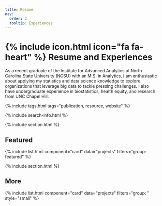 ```yaml
---
title: Resume
nav:
  order: 2
  tooltip: Experiences
---
```


# {% include icon.html icon="fa fa-heart" %} Resume and Experiences

As a recent graduate of the Institute for Advanced Analytics at North Carolina State University (NCSU) with an M.S. in Analytics, I am enthusiastic about applying my statistics and data science knowledge to explore organizations that leverage big data to tackle pressing challenges. I also have undergraduate experience in biostatistics, health equity, and research from UNC Chapel Hill. 

{% include tags.html tags="publication, resource, website" %}

{% include search-info.html %}

{% include section.html %}

## Featured

{% include list.html component="card" data="projects" filters="group: featured" %}

{% include section.html %}

## More

{% 
  include list.html 
  component="card" 
  data="projects" 
  filters="group: " 
  style="small" %}
